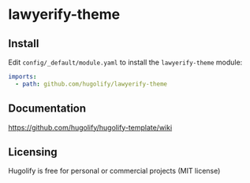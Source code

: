 # lawyerify-theme

## Install
Edit `config/_default/module.yaml` to install the `lawyerify-theme` module:
```yml
imports:
  - path: github.com/hugolify/lawyerify-theme
```

## Documentation
https://github.com/hugolify/hugolify-template/wiki

## Licensing
Hugolify is free for personal or commercial projects (MIT license)
